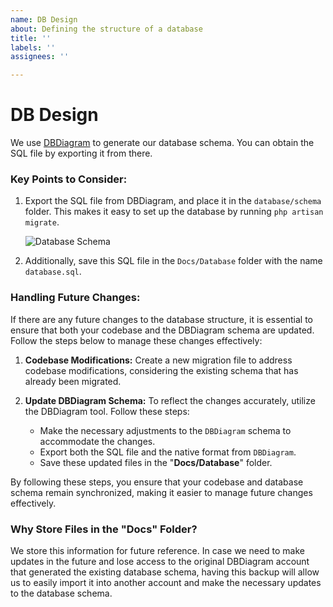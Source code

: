 ```yaml
---
name: DB Design
about: Defining the structure of a database
title: ''
labels: ''
assignees: ''

---
```


# DB Design
We use [DBDiagram](https://dbdiagram.io/home) to generate our database schema. You can obtain the SQL file by exporting it from there.

### Key Points to Consider:

1. Export the SQL file from DBDiagram, and place it in the `database/schema` folder. This makes it easy to set up the database by running `php artisan migrate`.

   ![Database Schema](https://github.com/7span/patidar-melap/assets/19200178/fd6dab12-cfe9-486c-b635-1790c378f192)

2. Additionally, save this SQL file in the `Docs/Database` folder with the name `database.sql`.

### Handling Future Changes:

If there are any future changes to the database structure, it is essential to ensure that both your codebase and the DBDiagram schema are updated. Follow the steps below to manage these changes effectively:

1. **Codebase Modifications:** Create a new migration file to address codebase modifications, considering the existing schema that has already been migrated.

2. **Update DBDiagram Schema:** To reflect the changes accurately, utilize the DBDiagram tool. Follow these steps:
     - Make the necessary adjustments to the `DBDiagram` schema to accommodate the changes.
     - Export both the SQL file and the native format from `DBDiagram`.
     - Save these updated files in the "**Docs/Database**" folder.

By following these steps, you ensure that your codebase and database schema remain synchronized, making it easier to manage future changes effectively.

### Why Store Files in the "Docs" Folder?

We store this information for future reference. In case we need to make updates in the future and lose access to the original DBDiagram account that generated the existing database schema, having this backup will allow us to easily import it into another account and make the necessary updates to the database schema.
